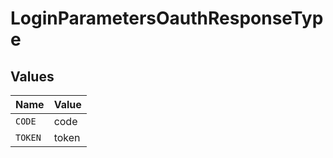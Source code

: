# LoginParametersOauthResponseType


## Values

| Name    | Value   |
| ------- | ------- |
| `CODE`  | code    |
| `TOKEN` | token   |